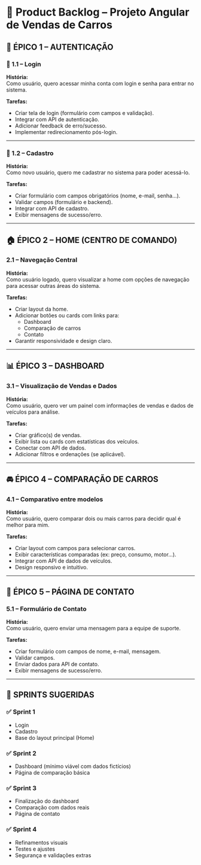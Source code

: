 # 🧾 Product Backlog – Projeto Angular de Vendas de Carros

## 📂 ÉPICO 1 – AUTENTICAÇÃO

### 🔐 1.1 – Login
**História:**  
Como usuário, quero acessar minha conta com login e senha para entrar no sistema.

**Tarefas:**
- Criar tela de login (formulário com campos e validação).
- Integrar com API de autenticação.
- Adicionar feedback de erro/sucesso.
- Implementar redirecionamento pós-login.

---

### 📝 1.2 – Cadastro
**História:**  
Como novo usuário, quero me cadastrar no sistema para poder acessá-lo.

**Tarefas:**
- Criar formulário com campos obrigatórios (nome, e-mail, senha...).
- Validar campos (formulário e backend).
- Integrar com API de cadastro.
- Exibir mensagens de sucesso/erro.

---

## 🏠 ÉPICO 2 – HOME (CENTRO DE COMANDO)

### 2.1 – Navegação Central
**História:**  
Como usuário logado, quero visualizar a home com opções de navegação para acessar outras áreas do sistema.

**Tarefas:**
- Criar layout da home.
- Adicionar botões ou cards com links para:
  - Dashboard
  - Comparação de carros
  - Contato
- Garantir responsividade e design claro.

---

## 📊 ÉPICO 3 – DASHBOARD

### 3.1 – Visualização de Vendas e Dados
**História:**  
Como usuário, quero ver um painel com informações de vendas e dados de veículos para análise.

**Tarefas:**
- Criar gráfico(s) de vendas.
- Exibir lista ou cards com estatísticas dos veículos.
- Conectar com API de dados.
- Adicionar filtros e ordenações (se aplicável).

---

## 🚘 ÉPICO 4 – COMPARAÇÃO DE CARROS

### 4.1 – Comparativo entre modelos
**História:**  
Como usuário, quero comparar dois ou mais carros para decidir qual é melhor para mim.

**Tarefas:**
- Criar layout com campos para selecionar carros.
- Exibir características comparadas (ex: preço, consumo, motor...).
- Integrar com API de dados de veículos.
- Design responsivo e intuitivo.

---

## 📩 ÉPICO 5 – PÁGINA DE CONTATO

### 5.1 – Formulário de Contato
**História:**  
Como usuário, quero enviar uma mensagem para a equipe de suporte.

**Tarefas:**
- Criar formulário com campos de nome, e-mail, mensagem.
- Validar campos.
- Enviar dados para API de contato.
- Exibir mensagens de sucesso/erro.

---

## 🚀 SPRINTS SUGERIDAS

### ✅ Sprint 1
- Login  
- Cadastro  
- Base do layout principal (Home)

### ✅ Sprint 2
- Dashboard (mínimo viável com dados fictícios)  
- Página de comparação básica

### ✅ Sprint 3
- Finalização do dashboard  
- Comparação com dados reais  
- Página de contato

### ✅ Sprint 4
- Refinamentos visuais  
- Testes e ajustes  
- Segurança e validações extras
